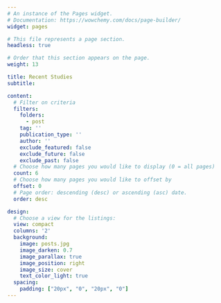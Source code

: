 ```yaml
---
# An instance of the Pages widget.
# Documentation: https://wowchemy.com/docs/page-builder/
widget: pages

# This file represents a page section.
headless: true

# Order that this section appears on the page.
weight: 13

title: Recent Studies
subtitle:

content:
  # Filter on criteria
  filters:
    folders:
      - post
    tag: ''
    publication_type: ''
    author: ''
    exclude_featured: false
    exclude_future: false
    exclude_past: false
  # Choose how many pages you would like to display (0 = all pages)
  count: 6
  # Choose how many pages you would like to offset by
  offset: 0
  # Page order: descending (desc) or ascending (asc) date.
  order: desc

design:
  # Choose a view for the listings:
  view: compact
  columns: '2'
  background:
    image: posts.jpg
    image_darken: 0.7
    image_parallax: true
    image_position: right
    image_size: cover
    text_color_light: true
  spacing:
    padding: ["20px", "0", "20px", "0"]
---
```

